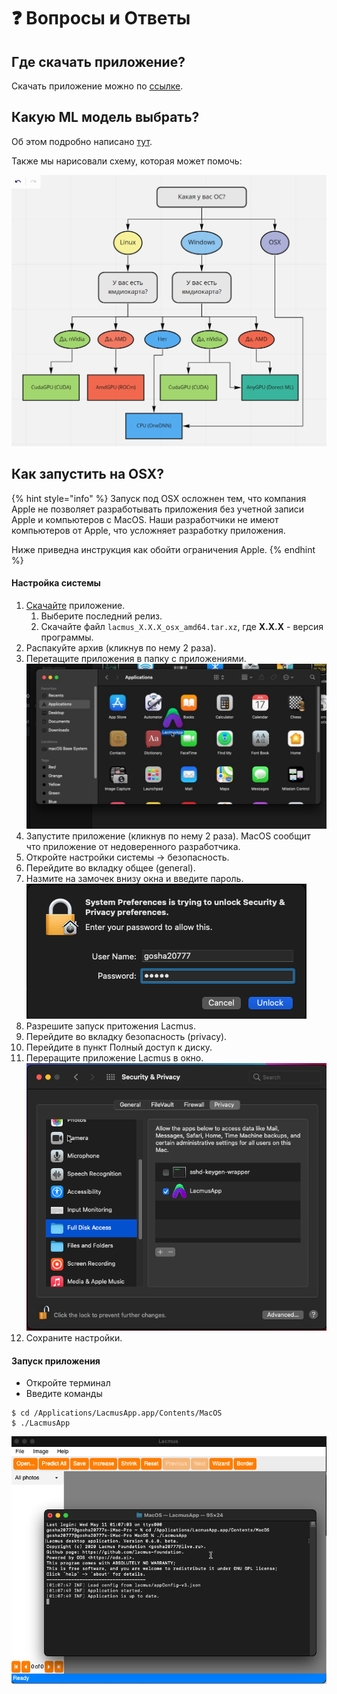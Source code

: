 # ❓ Вопросы и Ответы

## Где скачать приложение?

Скачать приложение можно по [ссылке](https://github.com/lacmus-foundation/lacmus-app/releases).

## Какую ML модель выбрать?

Об этом подробно написано [тут](../app/system-requirements/model-zoo.md).

Также мы нарисовали схему, которая может помочь:

![](../.gitbook/assets/how-to-choose-model.png)

## Как запустить на OSX?

{% hint style="info" %}
Запуск под OSX осложнен тем, что компания Apple не позволяет разработывать приложения без учетной записи Apple и компьютеров с MacOS. Наши разработчики не имеют компьютеров от Apple, что усложняет разработку приложения.

Ниже приведна инструкция как обойти ограничения Apple.
{% endhint %}

#### Настройка системы

1. [Скачайте](https://github.com/lacmus-foundation/lacmus-app/releases) приложение.
   1. Выберите последний релиз.
   2. Скачайте файл `lacmus_X.X.X_osx_amd64.tar.xz`, где **X.X.X** - версия программы.
2. Распакуйте архив (кликнув по нему 2 раза).
3. Перетащите приложения в папку с приложениями.\
   ![](../.gitbook/assets/qa-install-osx-0.jpg)
4. Запустите приложение (кликнув по нему 2 раза). MacOS сообщит что приложение от недоверенного разработчика.&#x20;
5. Откройте настройки системы -> безопасность.
6. Перейдите во вкладку общее (general).
7. Назмите на замочек внизу окна и введите пароль.\
   ![](../.gitbook/assets/qa-install-osx-1.png)
8. Разрешите запуск притожения Lacmus.
9. Перейдите во вкладку безопасность (privacy).
10. Перейдите в пункт Полный доступ к диску.
11. Переращите приложение Lacmus в окно.\
    ![](../.gitbook/assets/qa-install-osx-2.png)
12. Сохраните настройки.

#### Запуск приложения

* Откройте терминал
* Введите команды

```
$ cd /Applications/LacmusApp.app/Contents/MacOS
$ ./LacmusApp
```

![Lacmus Application](../.gitbook/assets/qa-install-osx-3.png)
